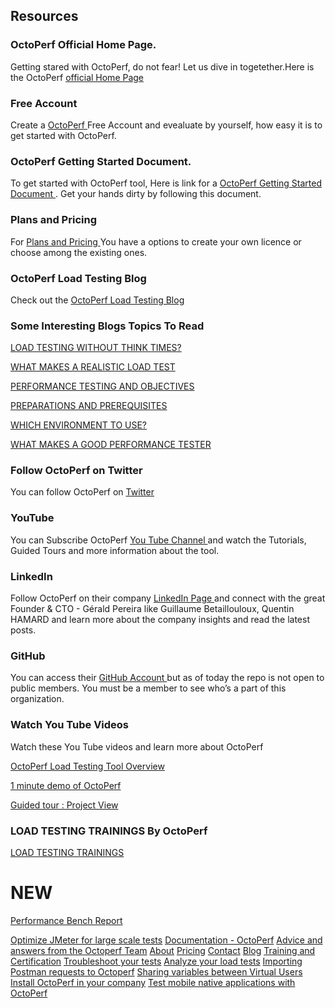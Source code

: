 ## Resources

### OctoPerf Official Home Page.

Getting stared with OctoPerf, do not fear! Let us dive in togetether.Here is the OctoPerf
<a target="_blank" href="https://octoperf.com/"> official Home Page </a>

### Free Account

Create a <a target="_blank" href="https://app.octoperf.com/#/access/signup"> OctoPerf </a> Free Account and evealuate by yourself, how easy it is to get started with OctoPerf.

 ### OctoPerf Getting Started Document.
 
 To get started with OctoPerf tool, Here is link for a <a target="_blank" href="https://doc.octoperf.com/"> OctoPerf Getting Started Document </a> . Get your hands dirty by following this document.

### Plans and Pricing

For <a target="_blank" href="https://octoperf.com/pricing/"> Plans and Pricing </a> You have a options to create your own licence or choose among the existing ones. 

### OctoPerf Load Testing Blog

Check out the <a target="_blank" href="https://octoperf.com/blog/"> OctoPerf Load Testing Blog </a> 

### Some Interesting Blogs Topics To Read
<a target="_blank" href="https://octoperf.com/blog/2017/03/15/think-time/">  LOAD TESTING WITHOUT THINK TIMES? </a>

<a target="_blank" href="https://octoperf.com/blog/2015/11/19/what-makes-a-realistic-load-test/"> WHAT MAKES A REALISTIC LOAD TEST</a>

<a target="_blank" href="https://octoperf.com/blog/2015/10/29/performance-testing-and-objectives/"> PERFORMANCE TESTING AND OBJECTIVES</a>

<a target="_blank" href="https://octoperf.com/blog/2015/11/05/preparations-and-prerequisites/"> PREPARATIONS AND PREREQUISITES</a>

<a target="_blank" href="https://octoperf.com/blog/2015/10/08/which-environment-to-use/
"> WHICH ENVIRONMENT TO USE?</a>

<a target="_blank" href="https://octoperf.com/blog/2015/10/22/what-makes-a-good-performance-tester/"> WHAT MAKES A GOOD PERFORMANCE TESTER</a>

### Follow OctoPerf on Twitter 

You can follow OctoPerf on <a target="_blank" href="https://twitter.com/octoperf"> Twitter </a>

### YouTube 

You can Subscribe OctoPerf <a target="_blank" href="https://www.youtube.com/channel/UCUNI9ICs-AbGDA3V1shXTuw/"> You Tube Channel </a>  and watch the Tutorials, Guided Tours and more information about the tool.


### LinkedIn 

Follow OctoPerf on their company <a target="_blank" href="https://www.linkedin.com/company/octoperf"> LinkedIn Page </a> and connect with the great Founder & CTO - Gérald Pereira like Guillaume Betaillouloux, Quentin HAMARD and learn more about the company insights and read the latest posts.

### GitHub 

You can access their <a target="_blank" href="https://github.com/OctoPerf"> GitHub Account </a>  but as of today the repo is not open to public members. You must be a member to see who’s a part of this organization. 

### Watch You Tube Videos 

Watch these You Tube videos and learn more about OctoPerf

 <a target="_blank" href="https://www.youtube.com/watch?v=fz9E_euuxQU&list=PLpSi3AVZHI5rJHGiVh2W90k28KqERDNNV"> OctoPerf Load Testing Tool Overview </a>


 <a target="_blank" href="https://www.youtube.com/watch?v=49WFIXDktbk&list=PLpSi3AVZHI5o1BvKzK4LftcKIpo4WJejh"> 1 minute demo of OctoPerf</a>
 
 <a target="_blank" href="https://www.youtube.com/watch?v=Qfex3-d2eFQ&list=PLpSi3AVZHI5ojqRqJFPq7oOrJfVmGoJJC"> Guided tour : Project View</a>

### LOAD TESTING TRAININGS By OctoPerf

<a target="_blank" href="https://octoperf.com/trainings/"> LOAD TESTING TRAININGS</a>


# NEW

[Performance Bench Report](https://doc.octoperf.com/analysis/edit-bench-report/)

[Optimize JMeter for large scale tests](https://octoperf.com/blog/2017/10/12/optimize-jmeter-for-large-scale-tests/)
[Documentation - OctoPerf](https://doc.octoperf.com/)
[Advice and answers from the Octoperf Team](https://octoperf.slaask.help/hc/)
[About](https://octoperf.com/about/)
[Pricing](https://octoperf.com/pricing/)
[Contact](https://octoperf.com/contact/)
[Blog](https://octoperf.com/blog/)
[Training and Certification](https://octoperf.com/tutorials/)
[Troubleshoot your tests](https://octoperf.com/blog/2021/01/21/troubleshoot-your-tests/)
[Analyze your load tests](https://octoperf.com/blog/2020/07/09/analyze-your-load-tests/)
[Importing Postman requests to Octoperf](https://octoperf.com/blog/2020/07/01/postman/)
[Sharing variables between Virtual Users](https://octoperf.com/blog/2020/05/27/variables-mq/)
[Install OctoPerf in your company](https://octoperf.com/blog/2020/03/19/octoperf-in-your-company/)
[Test mobile native applications with OctoPerf](https://octoperf.com/blog/2016/03/22/octoperf-mobile-capabilities/)

